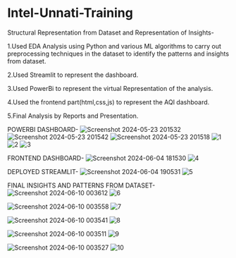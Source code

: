 # Intel-Unnati-Training
Structural Representation from Dataset and Representation of Insights-

1.Used EDA Analysis using Python and various ML algorithms to carry out preprocessing techniques in the dataset to identify the patterns and insights from dataset.

2.Used Streamlit to represent the dashboard.

3.Used PowerBi to represent the virtual Representation of the analysis.

4.Used the frontend part(html,css,js) to represent the AQI dashboard.

5.Final Analysis by Reports and Presentation.

POWERBI DASHBOARD-
![Screenshot 2024-05-23 201532](https://github.com/t-abs/Intel-Unnati-Training/assets/137747688/38093ccd-8c15-4c2d-b9df-a5ebba3d2ebd)
![Screenshot 2024-05-23 201542](https://github.com/t-abs/Intel-Unnati-Training/assets/137747688/006bd36e-3a35-4a16-b82d-b8df91c2db86)
![Screenshot 2024-05-23 201518](https://github.com/t-abs/Intel-Unnati-Training/assets/137747688/723d518f-2671-44d7-8ed7-548fc44ec3fc)
![1](https://github.com/t-abs/Intel-Unnati-Training/assets/128123681/b2a6c97f-a269-4b5f-8aa0-a868f0f54491)
![2](https://github.com/t-abs/Intel-Unnati-Training/assets/128123681/331ba0ce-ac0a-4c79-a09e-6f61e898e4ea)
![3](https://github.com/t-abs/Intel-Unnati-Training/assets/128123681/1314637e-2c0a-4c19-bade-87cb1c5b27c6)




FRONTEND DASHBOARD-
![Screenshot 2024-06-04 181530](https://github.com/t-abs/Intel-Unnati-Training/assets/137747688/45d4bfd3-3f46-43a9-aaaa-88948c854571)
![4](https://github.com/t-abs/Intel-Unnati-Training/assets/128123681/4a3a997b-41c4-4aef-98b9-0bca9e754d3e)



DEPLOYED STREAMLIT-
![Screenshot 2024-06-04 190531](https://github.com/t-abs/Intel-Unnati-Training/assets/137747688/3873ca16-416d-4ebb-9c5e-41fca63d63af)
![5](https://github.com/t-abs/Intel-Unnati-Training/assets/128123681/07cd247b-b366-4e67-a961-82178aeb3dc5)


FINAL INSIGHTS AND PATTERNS FROM DATASET-
![Screenshot 2024-06-10 003612](https://github.com/t-abs/Intel-Unnati-Training/assets/137747688/f25bc99d-fef3-4d1b-9ca0-17d65a8b5a8e)
![6](https://github.com/t-abs/Intel-Unnati-Training/assets/128123681/a4d5d817-2037-4a61-ae99-85b987fa5f7d)

![Screenshot 2024-06-10 003558](https://github.com/t-abs/Intel-Unnati-Training/assets/137747688/271e4204-d13c-40f7-bb43-ceeacb9c1b71)
![7](https://github.com/t-abs/Intel-Unnati-Training/assets/128123681/0a6a9a68-d711-447c-9a9a-692e2e1c6687)

![Screenshot 2024-06-10 003541](https://github.com/t-abs/Intel-Unnati-Training/assets/137747688/f54308bc-2878-4eff-af10-c67349352ce3)
![8](https://github.com/t-abs/Intel-Unnati-Training/assets/128123681/70836efa-c4fa-4106-a067-d4b91b3a24c2)

![Screenshot 2024-06-10 003511](https://github.com/t-abs/Intel-Unnati-Training/assets/137747688/afa359a8-1046-4ddf-9efc-1942f31820cf)
![9](https://github.com/t-abs/Intel-Unnati-Training/assets/128123681/c37cf40e-6649-4a0d-b76e-298cbdf80f01)

![Screenshot 2024-06-10 003527](https://github.com/t-abs/Intel-Unnati-Training/assets/137747688/73a66d10-a6fe-4f1e-a7ed-be36022fa1d1)
![10](https://github.com/t-abs/Intel-Unnati-Training/assets/128123681/a1c72e50-8baf-49a1-88e3-e4a64ee576cf)











